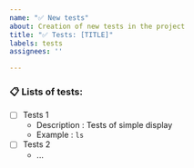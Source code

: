 ```yaml
---
name: "✅ New tests"
about: Creation of new tests in the project
title: "✅ Tests: [TITLE]"
labels: tests
assignees: ''

---
```


### 📋 Lists of tests:
- [ ] Tests 1
  - Description : Tests of simple display
  - Example : `ls`
- [ ] Tests 2
  - ...
